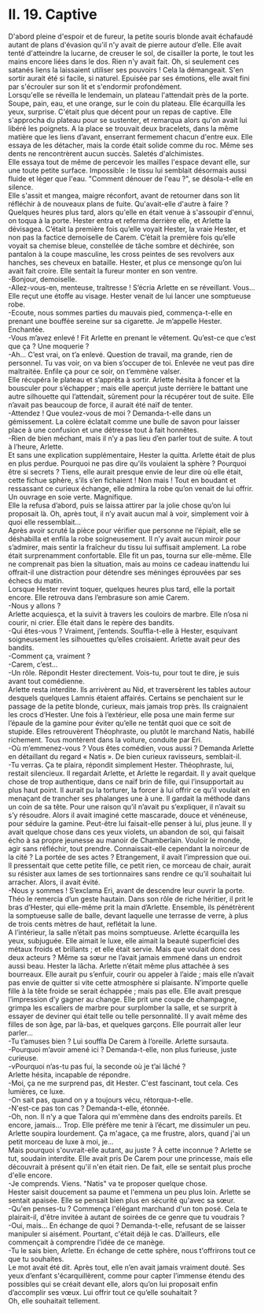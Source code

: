 # II. 19. Captive

D'abord pleine d'espoir et de fureur, la petite souris blonde avait échafaudé autant de plans d'évasion qu'il n'y avait de pierre autour d’elle. Elle avait tenté d'atteindre la lucarne, de creuser le sol, de cisailler la porte, le tout les mains encore liées dans le dos. Rien n'y avait fait. Oh, si seulement ces satanés liens la laissaient utiliser ses pouvoirs ! Cela la démangeait. S'en sortir aurait été si facile, si naturel. Epuisée par ses émotions, elle avait fini par s'écrouler sur son lit et s'endormir profondément.\
Lorsqu'elle se réveilla le lendemain, un plateau l'attendait près de la porte. Soupe, pain, eau, et une orange, sur le coin du plateau. Elle écarquilla les yeux, surprise. C'était plus que décent pour un repas de captive. Elle s'approcha du plateau pour se sustenter, et remarqua alors qu'on avait lui libéré les poignets. A la place se trouvait deux bracelets, dans la même matière que les liens d’avant, enserrant fermement chacun d'entre eux. Elle essaya de les détacher, mais la corde était solide comme du roc. Même ses dents ne rencontrèrent aucun succès. Saletés d'alchimistes.\
Elle essaya tout de même de percevoir les mailles l'espace devant elle, sur une toute petite surface. Impossible : le tissu lui semblait désormais aussi fluide et léger que l'eau. "Comment dénouer de l'eau ?", se désola-t-elle en silence.\
Elle s'assit et mangea, maigre réconfort, avant de retourner dans son lit réfléchir à de nouveaux plans de fuite. Qu'avait-elle d'autre à faire ?\
Quelques heures plus tard, alors qu'elle en était venue à s'assoupir d'ennui, on toqua à la porte. Hester entra et referma derrière elle, et Arlette la dévisagea. C’était la première fois qu’elle voyait Hester, la vraie Hester, et non pas la factice demoiselle de Carem. C’était la première fois qu’elle voyait sa chemise bleue, constellée de tâche sombre et déchirée, son pantalon à la coupe masculine, les cross peintes de ses revolvers aux hanches, ses cheveux en bataille. Hester, et plus ce mensonge qu’on lui avait fait croire. Elle sentait la fureur monter en son ventre.\
-Bonjour, demoiselle.\
-Allez-vous-en, menteuse, traîtresse ! S’écria Arlette en se réveillant. Vous… Elle reçut une étoffe au visage. Hester venait de lui lancer une somptueuse robe.\
-Ecoute, nous sommes parties du mauvais pied, commença-t-elle en prenant une bouffée sereine sur sa cigarette. Je m’appelle Hester. Enchantée.\
-Vous m’avez enlevé ! Fit Arlette en prenant le vêtement. Qu’est-ce que c’est que ça ? Une moquerie ?\
-Ah… C’est vrai, on t’a enlevé. Question de travail, ma grande, rien de personnel. Tu vas voir, on va bien s’occuper de toi. Enlevée ne veut pas dire maltraitée. Enfile ça pour ce soir, on t’emmène valser.\
Elle récupéra le plateau et s’apprêta à sortir. Arlette hésita à foncer et la bousculer pour s’échapper ; mais elle aperçut juste derrière le battant une autre silhouette qui l’attendait, sûrement pour la récupérer tout de suite. Elle n’avait pas beaucoup de force, il aurait été naïf de tenter.\
-Attendez ! Que voulez-vous de moi ? Demanda-t-elle dans un gémissement. La colère éclatait comme une bulle de savon pour laisser place à une confusion et une détresse tout à fait honnêtes.\
-Rien de bien méchant, mais il n’y a pas lieu d’en parler tout de suite. A tout à l’heure, Arlette.\
Et sans une explication supplémentaire, Hester la quitta. Arlette était de plus en plus perdue. Pourquoi ne pas dire qu’ils voulaient la sphère ? Pourquoi être si secrets ? Tiens, elle aurait presque envie de leur dire où elle était, cette fichue sphère, s’ils s’en fichaient ! Non mais ! Tout en boudant et ressassant ce curieux échange, elle admira la robe qu’on venait de lui offrir. Un ouvrage en soie verte. Magnifique.\
Elle la refusa d’abord, puis se laissa attirer par la jolie chose qu’on lui proposait là. Oh, après tout, il n’y avait aucun mal à voir, simplement voir à quoi elle ressemblait…\
Après avoir scruté la pièce pour vérifier que personne ne l’épiait, elle se déshabilla et enfila la robe soigneusement. Il n’y avait aucun miroir pour s’admirer, mais sentir la fraîcheur du tissu lui suffisait amplement. La robe était surprenamment confortable. Elle fit un pas, tourna sur elle-même. Elle ne comprenait pas bien la situation, mais au moins ce cadeau inattendu lui offrait-il une distraction pour détendre ses méninges éprouvées par ses échecs du matin.\
Lorsque Hester revint toquer, quelques heures plus tard, elle la portait encore. Elle retrouva dans l’embrasure son amie Carem.\
-Nous y allons ?\
Arlette acquiesça, et la suivit à travers les couloirs de marbre. Elle n’osa ni courir, ni crier. Elle était dans le repère des bandits.\
-Qui êtes-vous ? Vraiment, j’entends. Souffla-t-elle à Hester, esquivant soigneusement les silhouettes qu’elles croisaient. Arlette avait peur des bandits.\
-Comment ça, vraiment ?\
-Carem, c’est…\
-Un rôle. Répondit Hester directement. Vois-tu, pour tout te dire, je suis avant tout comédienne.\
Arlette resta interdite. Ils arrivèrent au Nid, et traversèrent les tables autour desquels quelques Lamnis étaient affairés. Certains se penchaient sur le passage de la petite blonde, curieux, mais jamais trop près. Ils craignaient les crocs d’Hester. Une fois à l’extérieur, elle posa une main ferme sur l’épaule de la gamine pour éviter qu’elle ne tentât quoi que ce soit de stupide. Elles retrouvèrent Théophraste, ou plutôt le marchand Natis, habillé richement. Tous montèrent dans la voiture, conduite par Eri.\
-Où m’emmenez-vous ? Vous êtes comédien, vous aussi ? Demanda Arlette en détaillant du regard « Natis ». De bien curieux ravisseurs, semblait-il.\
-Tu verras. Ça te plaira, répondit simplement Hester. Théophraste, lui, restait silencieux. Il regardait Arlette, et Arlette le regardait. Il y avait quelque chose de trop authentique, dans ce naïf brin de fille, qui l’insupportait au plus haut point. Il aurait pu la torturer, la forcer à lui offrir ce qu’il voulait en menaçant de trancher ses phalanges une à une. Il gardait la méthode dans un coin de sa tête. Pour une raison qu’il n’avait pu s’expliquer, il n’avait su s’y résoudre. Alors il avait imaginé cette mascarade, douce et vénéneuse, pour séduire la gamine. Peut-être lui faisait-elle penser à lui, plus jeune. Il y avait quelque chose dans ces yeux violets, un abandon de soi, qui faisait écho à sa propre jeunesse au manoir de Chamberlain. Vouloir le monde, agir sans réfléchir, tout prendre. Connaissait-elle cependant la noirceur de la cité ? La portée de ses actes ? Etrangement, il avait l’impression que oui. Il pressentait que cette petite fille, ce petit rien, ce morceau de chair, aurait su résister aux lames de ses tortionnaires sans rendre ce qu’il souhaitait lui arracher. Alors, il avait évité.\
-Nous y sommes ! S’exclama Eri, avant de descendre leur ouvrir la porte. Théo le remercia d’un geste hautain. Dans son rôle de riche héritier, il prit le bras d’Hester, qui elle-même prit la main d’Arlette. Ensemble, ils pénétrèrent la somptueuse salle de balle, devant laquelle une terrasse de verre, à plus de trois cents mètres de haut, reflétait la lune.\
A l’intérieur, la salle n’était pas moins somptueuse. Arlette écarquilla les yeux, subjuguée. Elle aimait le luxe, elle aimait la beauté superficiel des métaux froids et brillants ; et elle était servie. Mais que voulait donc ces deux acteurs ? Même sa sœur ne l’avait jamais emmené dans un endroit aussi beau. Hester la lâcha. Arlette n’était même plus attachée à ses bourreaux. Elle aurait pu s’enfuir, courir ou appeler à l’aide ; mais elle n’avait pas envie de quitter si vite cette atmosphère si plaisante. N’importe quelle fille à la tête froide se serait échappée ; mais pas elle. Elle avait presque l’impression d’y gagner au change. Elle prit une coupe de champagne, grimpa les escaliers de marbre pour surplomber la salle, et se surprit à essayer de deviner qui était telle ou telle personnalité. Il y avait même des filles de son âge, par là-bas, et quelques garçons. Elle pourrait aller leur parler...\
-Tu t’amuses bien ? Lui souffla De Carem à l’oreille. Arlette sursauta.\
-Pourquoi m’avoir amené ici ? Demanda-t-elle, non plus furieuse, juste curieuse.\
-vPourquoi n’as-tu pas fui, la seconde où je t’ai lâché ?\
Arlette hésita, incapable de répondre.\
-Moi, ça ne me surprend pas, dit Hester. C'est fascinant, tout cela. Ces lumières, ce luxe.\
-On sait pas, quand on y a toujours vécu, rétorqua-t-elle.\
-N'est-ce pas ton cas ? Demanda-t-elle, étonnée.\
-Oh, non. Il n'y a que Talora qui m'emmène dans des endroits pareils. Et encore, jamais... Trop. Elle préfère me tenir à l’écart, me dissimuler un peu. Arlette soupira lourdement. Ça m'agace, ça me frustre, alors, quand j'ai un petit morceau de luxe à moi, je...\
Mais pourquoi s'ouvrait-elle autant, au juste ? À cette inconnue ? Arlette se tut, soudain interdite. Elle avait pris De Carem pour une princesse, mais elle découvrait à présent qu'il n'en était rien. De fait, elle se sentait plus proche d'elle encore.\
-Je comprends. Viens. "Natis" va te proposer quelque chose.\
Hester saisit doucement sa paume et l'emmena un peu plus loin. Arlette se sentait apaisée. Elle se pensait bien plus en sécurité qu'avec sa sœur.\
-Qu'en penses-tu ? Commença l'élégant marchand d'un ton posé. Cela te plairait-il, d'être invitée à autant de soirées de ce genre que tu voudrais ?\
-Oui, mais... En échange de quoi ? Demanda-t-elle, refusant de se laisser manipuler si aisément. Pourtant, c'était déjà le cas. D’ailleurs, elle commençait à comprendre l’idée de ce manège.\
-Tu le sais bien, Arlette. En échange de cette sphère, nous t'offrirons tout ce que tu souhaites.\
Le mot avait été dit. Après tout, elle n’en avait jamais vraiment douté. Ses yeux d’enfant s'écarquillèrent, comme pour capter l’immense étendu des possibles qui se créait devant elle, alors qu’on lui proposait enfin d’accomplir ses vœux. Lui offrir tout ce qu’elle souhaitait ?\
Oh, elle souhaitait tellement.\
 
